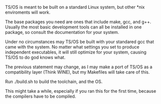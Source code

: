 TS/OS is meant to be built on a standard Linux system, but other *nix enviroments will work.

The base packages you need are ones that include make, gcc, and g++. Usually the most basic development tools can all be installed in one package, so consult the documentation for your system.

Under no circumstances may TS/OS be built with your standared gcc that came with the system. No matter what settings you set to produce independent executables, it will still optimize for your system, causing TS/OS to do god knows what.

The previous statement may change, as I may make a port of TS/OS as a compatibility layer (Think WINE), but my Makefiles will take care of this.

Run ./build.sh to build the toolchain, and the OS.

This might take a while, especially if you ran this for the first time, because the compilers have to be compiled.